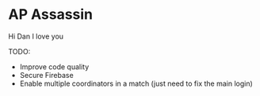 # AP Assassin

Hi Dan I love you

TODO:

- Improve code quality
- Secure Firebase
- Enable multiple coordinators in a match (just need to fix the main login)
